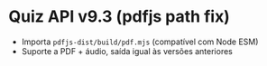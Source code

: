 # Quiz API v9.3 (pdfjs path fix)
- Importa `pdfjs-dist/build/pdf.mjs` (compatível com Node ESM)
- Suporte a PDF + áudio, saída igual às versões anteriores
